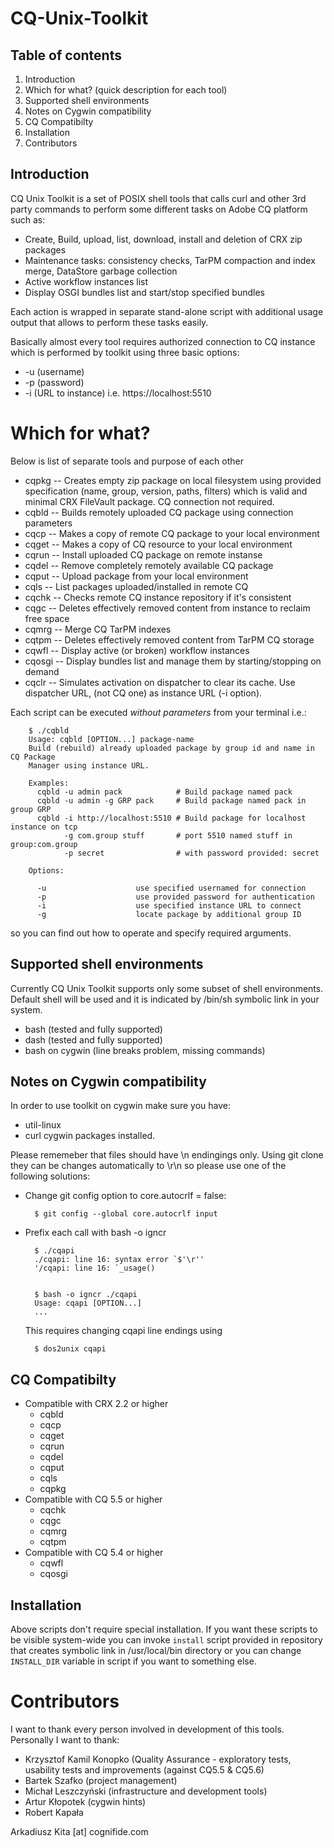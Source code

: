 CQ-Unix-Toolkit
===============


Table of contents
-----------------

1. Introduction
2. Which for what? (quick description for each tool)
3. Supported shell environments
4. Notes on Cygwin compatibility
5. CQ Compatibilty
6. Installation
7. Contributors


Introduction
------------

CQ Unix Toolkit is a set of POSIX shell tools that calls curl and other 3rd
party commands to perform some different tasks on Adobe CQ platform such as:

* Create, Build, upload, list, download, install and deletion of CRX zip
  packages
* Maintenance tasks: consistency checks, TarPM compaction and index merge,
  DataStore garbage collection
* Active workflow instances list
* Display OSGI bundles list and start/stop specified bundles

Each action is wrapped in separate stand-alone script with additional usage
output that allows to perform these tasks easily.

Basically almost every tool requires authorized connection to CQ instance which
is performed by toolkit using three basic options:

   * -u (username)
   * -p (password)
   * -i (URL to instance) i.e. https://localhost:5510

Which for what?
===============

Below is list of separate tools and purpose of each other

* cqpkg -- Creates empty zip package on local filesystem using provided
  specification (name, group, version, paths, filters) which is valid
  and minimal CRX FileVault package. CQ connection not required.
* cqbld -- Builds remotely uploaded CQ package using connection parameters
* cqcp -- Makes a copy of remote CQ package to your local environment
* cqget -- Makes a copy of CQ resource to your local environment
* cqrun -- Install uploaded CQ package on remote instanse
* cqdel -- Remove completely remotely available CQ package
* cqput -- Upload package from your local environment
* cqls -- List packages uploaded/installed in remote CQ
* cqchk -- Checks remote CQ instance repository if it's consistent
* cqgc -- Deletes effectively removed content from instance to reclaim free
          space
* cqmrg -- Merge CQ TarPM indexes
* cqtpm -- Deletes effectively removed content from TarPM CQ storage
* cqwfl -- Display active (or broken) workflow instances
* cqosgi -- Display bundles list and manage them by starting/stopping on demand
* cqclr -- Simulates activation on dispatcher to clear its cache. Use dispatcher
  URL, (not CQ one) as instance URL (-i option).

Each script can be executed *without parameters* from your terminal i.e.:


        $ ./cqbld
        Usage: cqbld [OPTION...] package-name
        Build (rebuild) already uploaded package by group id and name in CQ Package
        Manager using instance URL.

        Examples:
          cqbld -u admin pack            # Build package named pack
          cqbld -u admin -g GRP pack     # Build package named pack in group GRP
          cqbld -i http://localhost:5510 # Build package for localhost instance on tcp
                -g com.group stuff       # port 5510 named stuff in group:com.group
                -p secret                # with password provided: secret

        Options:

          -u                    use specified usernamed for connection
          -p                    use provided password for authentication
          -i                    use specified instance URL to connect
          -g                    locate package by additional group ID


so you can find out how to operate and specify required arguments.

Supported shell environments
----------------------------

Currently CQ Unix Toolkit supports only some subset of shell environments.
Default shell will be used and it is indicated by /bin/sh symbolic link
in your system.

* bash (tested and fully supported)
* dash (tested and fully supported)
* bash on cygwin (line breaks problem, missing commands)

Notes on Cygwin compatibility
-----------------------------

In order to use toolkit on cygwin make sure you have:
* util-linux
* curl
cygwin packages installed.

Please rememeber that files should have \n endingings only. Using git clone they
can be changes automatically to \r\n so please use one of the following
solutions:

* Change git config option to core.autocrlf = false:


        $ git config --global core.autocrlf input


* Prefix each call with bash -o igncr


        $ ./cqapi
        ./cqapi: line 16: syntax error `$'\r''
        '/cqapi: line 16: `_usage()


        $ bash -o igncr ./cqapi
        Usage: cqapi [OPTION...]
        ...


  This requires changing cqapi line endings using


        $ dos2unix cqapi



CQ Compatibilty
---------------

*  Compatible with CRX 2.2 or higher
   * cqbld
   * cqcp
   * cqget
   * cqrun
   * cqdel
   * cqput
   * cqls
   * cqpkg
*  Compatible with CQ 5.5 or higher
   * cqchk
   * cqgc
   * cqmrg
   * cqtpm
*  Compatible with CQ 5.4 or higher
   * cqwfl
   * cqosgi

Installation
------------

Above scripts don't require special installation. If you want these scripts to
be visible system-wide you can invoke `install` script provided in repository
that creates symbolic link in /usr/local/bin directory or you can change
`INSTALL_DIR` variable in script if you want to something else.


Contributors
============

I want to thank every person involved in development of this tools. Personally
I want to thank:

* Krzysztof Kamil Konopko (Quality Assurance - exploratory tests, usability
  tests and improvements (against CQ5.5 & CQ5.6)
* Bartek Szafko (project management)
* Michał Leszczyński (infrastructure and development tools)
* Artur Kłopotek (cygwin hints)
* Robert Kapała

Arkadiusz Kita [at] cognifide.com

